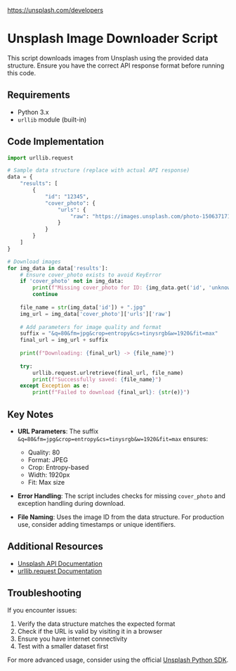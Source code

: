 https://unsplash.com/developers

# Unsplash Image Downloader Script

This script downloads images from Unsplash using the provided data structure. Ensure you have the correct API response format before running this code.

## Requirements

- Python 3.x
- `urllib` module (built-in)

## Code Implementation

```python
import urllib.request

# Sample data structure (replace with actual API response)
data = {
    "results": [
        {
            "id": "12345",
            "cover_photo": {
                "urls": {
                    "raw": "https://images.unsplash.com/photo-1506371712237-a03dca697e2e?ixlib=rb-1.2.1"
                }
            }
        }
    ]
}

# Download images
for img_data in data['results']:
    # Ensure cover_photo exists to avoid KeyError
    if 'cover_photo' not in img_data:
        print(f"Missing cover_photo for ID: {img_data.get('id', 'unknown')}")
        continue
    
    file_name = str(img_data['id']) + ".jpg"
    img_url = img_data['cover_photo']['urls']['raw']
    
    # Add parameters for image quality and format
    suffix = "&q=80&fm=jpg&crop=entropy&cs=tinysrgb&w=1920&fit=max"
    final_url = img_url + suffix
    
    print(f"Downloading: {final_url} -> {file_name}")
    
    try:
        urllib.request.urlretrieve(final_url, file_name)
        print(f"Successfully saved: {file_name}")
    except Exception as e:
        print(f"Failed to download {final_url}: {str(e)}")
```

## Key Notes

- **URL Parameters**: The suffix `&q=80&fm=jpg&crop=entropy&cs=tinysrgb&w=1920&fit=max` ensures:
  - Quality: 80
  - Format: JPEG
  - Crop: Entropy-based
  - Width: 1920px
  - Fit: Max size

- **Error Handling**: The script includes checks for missing `cover_photo` and exception handling during download.

- **File Naming**: Uses the image ID from the data structure. For production use, consider adding timestamps or unique identifiers.

## Additional Resources

- [Unsplash API Documentation](https://unsplash.com/developers)
- [urllib.request Documentation](https://docs.python.org/3/library/urllib.request.html)

## Troubleshooting

If you encounter issues:
1. Verify the data structure matches the expected format
2. Check if the URL is valid by visiting it in a browser
3. Ensure you have internet connectivity
4. Test with a smaller dataset first

For more advanced usage, consider using the official [Unsplash Python SDK](https://github.com/unsplash/unsplash-python).